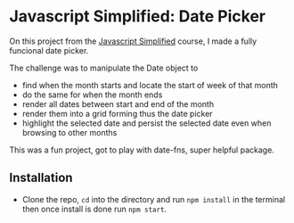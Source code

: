 
# Javascript Simplified: Date Picker

On this project from the [Javascript Simplified](https://javascriptsimplified.com) course, I made a fully funcional date picker.

The challenge was to manipulate the Date object to
* find when the month starts and locate the start of week of that month
* do the same for when the month ends
* render all dates between start and end of the month
* render them into a grid forming thus the date picker
* highlight the selected date and persist the selected date even when browsing to other months

This was a fun project, got to play with date-fns, super helpful package.

## Installation


* Clone the repo, `cd` into the directory and run `npm install` in the terminal then once install is done run `npm start`.

